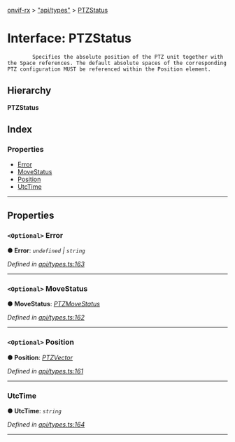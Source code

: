 [onvif-rx](../README.md) > ["api/types"](../modules/_api_types_.md) > [PTZStatus](../interfaces/_api_types_.ptzstatus.md)

# Interface: PTZStatus

```
        Specifies the absolute position of the PTZ unit together with the Space references. The default absolute spaces of the corresponding PTZ configuration MUST be referenced within the Position element.
```

## Hierarchy

**PTZStatus**

## Index

### Properties

* [Error](_api_types_.ptzstatus.md#error)
* [MoveStatus](_api_types_.ptzstatus.md#movestatus)
* [Position](_api_types_.ptzstatus.md#position)
* [UtcTime](_api_types_.ptzstatus.md#utctime)

---

## Properties

<a id="error"></a>

### `<Optional>` Error

**● Error**: *`undefined` \| `string`*

*Defined in [api/types.ts:163](https://github.com/patrickmichalina/onvif-rx/blob/3ab1739/src/api/types.ts#L163)*

___
<a id="movestatus"></a>

### `<Optional>` MoveStatus

**● MoveStatus**: *[PTZMoveStatus](_api_types_.ptzmovestatus.md)*

*Defined in [api/types.ts:162](https://github.com/patrickmichalina/onvif-rx/blob/3ab1739/src/api/types.ts#L162)*

___
<a id="position"></a>

### `<Optional>` Position

**● Position**: *[PTZVector](_api_types_.ptzvector.md)*

*Defined in [api/types.ts:161](https://github.com/patrickmichalina/onvif-rx/blob/3ab1739/src/api/types.ts#L161)*

___
<a id="utctime"></a>

###  UtcTime

**● UtcTime**: *`string`*

*Defined in [api/types.ts:164](https://github.com/patrickmichalina/onvif-rx/blob/3ab1739/src/api/types.ts#L164)*

___

